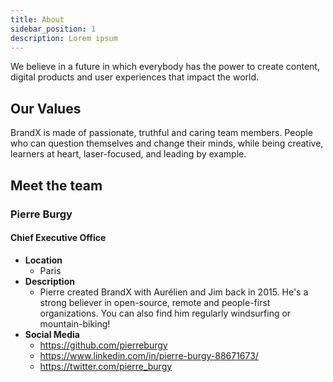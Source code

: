 ```yaml
---
title: About
sidebar_position: 1
description: Lorem ipsum
---
```


We believe in a future in which everybody has the power to create content, digital products and user experiences that impact the world.

## Our Values

BrandX is made of passionate, truthful and caring team members. People who can question themselves and change their minds, while being creative, learners at heart, laser-focused, and leading by example.

## Meet the team

### Pierre Burgy

#### Chief Executive Office

- **Location**
  - Paris
- **Description**
  - Pierre created BrandX with Aurélien and Jim back in 2015. He's a strong believer in open-source, remote and people-first organizations. You can also find him regularly windsurfing or mountain-biking!
- **Social Media**
  - https://github.com/pierreburgy
  - https://www.linkedin.com/in/pierre-burgy-88671673/
  - https://twitter.com/pierre_burgy
